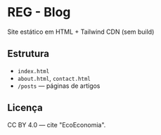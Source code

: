 
# REG - Blog

Site estático em HTML + Tailwind CDN (sem build)

## Estrutura
- `index.html`
- `about.html`, `contact.html`
- `/posts` — páginas de artigos

## Licença
CC BY 4.0 — cite "EcoEconomia".
